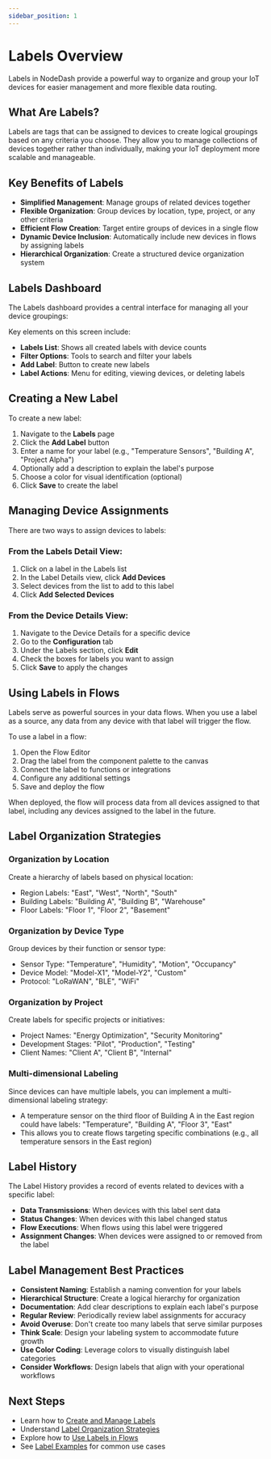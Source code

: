 ```yaml
---
sidebar_position: 1
---
```


# Labels Overview

Labels in NodeDash provide a powerful way to organize and group your IoT devices for easier management and more flexible data routing.

## What Are Labels?

Labels are tags that can be assigned to devices to create logical groupings based on any criteria you choose. They allow you to manage collections of devices together rather than individually, making your IoT deployment more scalable and manageable.

## Key Benefits of Labels

- **Simplified Management**: Manage groups of related devices together
- **Flexible Organization**: Group devices by location, type, project, or any other criteria
- **Efficient Flow Creation**: Target entire groups of devices in a single flow
- **Dynamic Device Inclusion**: Automatically include new devices in flows by assigning labels
- **Hierarchical Organization**: Create a structured device organization system

## Labels Dashboard

The Labels dashboard provides a central interface for managing all your device groupings:

Key elements on this screen include:

- **Labels List**: Shows all created labels with device counts
- **Filter Options**: Tools to search and filter your labels
- **Add Label**: Button to create new labels
- **Label Actions**: Menu for editing, viewing devices, or deleting labels

## Creating a New Label

To create a new label:

1. Navigate to the **Labels** page
2. Click the **Add Label** button
3. Enter a name for your label (e.g., "Temperature Sensors", "Building A", "Project Alpha")
4. Optionally add a description to explain the label's purpose
5. Choose a color for visual identification (optional)
6. Click **Save** to create the label

## Managing Device Assignments

There are two ways to assign devices to labels:

### From the Labels Detail View:

1. Click on a label in the Labels list
2. In the Label Details view, click **Add Devices**
3. Select devices from the list to add to this label
4. Click **Add Selected Devices**

### From the Device Details View:

1. Navigate to the Device Details for a specific device
2. Go to the **Configuration** tab
3. Under the Labels section, click **Edit**
4. Check the boxes for labels you want to assign
5. Click **Save** to apply the changes

## Using Labels in Flows

Labels serve as powerful sources in your data flows. When you use a label as a source, any data from any device with that label will trigger the flow.

To use a label in a flow:

1. Open the Flow Editor
2. Drag the label from the component palette to the canvas
3. Connect the label to functions or integrations
4. Configure any additional settings
5. Save and deploy the flow

When deployed, the flow will process data from all devices assigned to that label, including any devices assigned to the label in the future.

## Label Organization Strategies

### Organization by Location

Create a hierarchy of labels based on physical location:

- Region Labels: "East", "West", "North", "South"
- Building Labels: "Building A", "Building B", "Warehouse"
- Floor Labels: "Floor 1", "Floor 2", "Basement"

### Organization by Device Type

Group devices by their function or sensor type:

- Sensor Type: "Temperature", "Humidity", "Motion", "Occupancy"
- Device Model: "Model-X1", "Model-Y2", "Custom"
- Protocol: "LoRaWAN", "BLE", "WiFi"

### Organization by Project

Create labels for specific projects or initiatives:

- Project Names: "Energy Optimization", "Security Monitoring"
- Development Stages: "Pilot", "Production", "Testing"
- Client Names: "Client A", "Client B", "Internal"

### Multi-dimensional Labeling

Since devices can have multiple labels, you can implement a multi-dimensional labeling strategy:

- A temperature sensor on the third floor of Building A in the East region could have labels: "Temperature", "Building A", "Floor 3", "East"
- This allows you to create flows targeting specific combinations (e.g., all temperature sensors in the East region)

## Label History

The Label History provides a record of events related to devices with a specific label:

- **Data Transmissions**: When devices with this label sent data
- **Status Changes**: When devices with this label changed status
- **Flow Executions**: When flows using this label were triggered
- **Assignment Changes**: When devices were assigned to or removed from the label

## Label Management Best Practices

- **Consistent Naming**: Establish a naming convention for your labels
- **Hierarchical Structure**: Create a logical hierarchy for organization
- **Documentation**: Add clear descriptions to explain each label's purpose
- **Regular Review**: Periodically review label assignments for accuracy
- **Avoid Overuse**: Don't create too many labels that serve similar purposes
- **Think Scale**: Design your labeling system to accommodate future growth
- **Use Color Coding**: Leverage colors to visually distinguish label categories
- **Consider Workflows**: Design labels that align with your operational workflows

## Next Steps

- Learn how to [Create and Manage Labels](./managing-labels)
- Understand [Label Organization Strategies](./organization-strategies)
- Explore how to [Use Labels in Flows](./labels-in-flows)
- See [Label Examples](./examples) for common use cases

